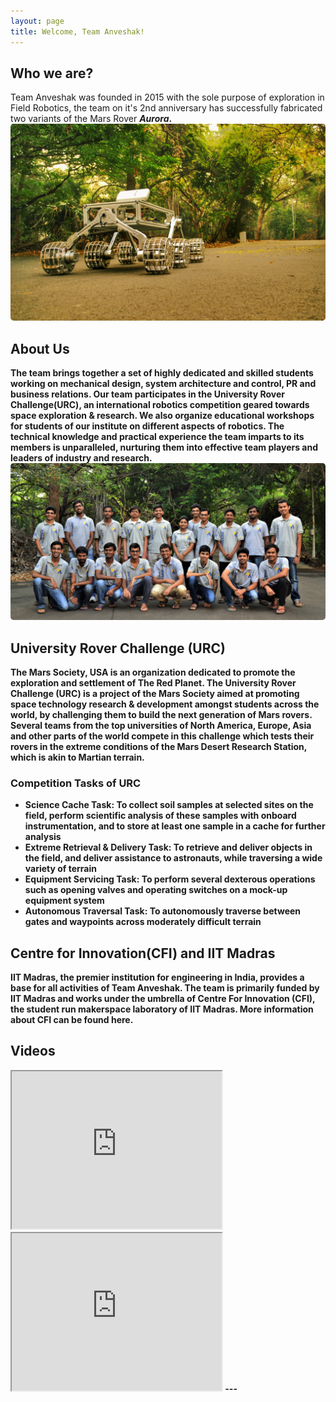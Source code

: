 ```yaml
---
layout: page
title: Welcome, Team Anveshak!
---
```

## Who we are?
Team Anveshak was founded in 2015 with the sole purpose of exploration in Field Robotics, the team on it's 2nd anniversary has successfully fabricated two variants of the Mars Rover <b><i>Aurora</i><b>.
<img src="/assets/img/gallery/1.jpg">
## About Us
The team brings together a set of highly dedicated and skilled students working on   mechanical design, system architecture and control, PR and business relations. Our team participates in the University Rover Challenge(URC), an international robotics competition geared towards space exploration & research. We also organize educational workshops for students of our institute on different aspects of robotics. The technical knowledge and practical experience the team imparts to its members is unparalleled, nurturing them into effective team players and leaders of industry and research.
<img src="/assets/img/group.jpg">
## University Rover Challenge (URC)
The Mars Society, USA is an organization dedicated to promote the exploration and settlement of The Red Planet. The University Rover Challenge (URC) is a project of the Mars Society aimed at promoting space technology research & development amongst students across the world, by challenging them to build the next generation of Mars rovers. Several teams from the top universities of North America, Europe, Asia and other parts of the world compete in this challenge which tests their rovers in the extreme conditions of the Mars Desert Research Station, which is akin to Martian terrain.
### Competition Tasks of URC
* <b>Science Cache Task</b>: To collect soil samples at selected sites on the field, perform scientific analysis of these samples with onboard instrumentation, and to store at least one sample in a cache for further analysis
* <b>Extreme Retrieval & Delivery Task</b>: To retrieve and deliver objects in the field, and deliver assistance to astronauts, while traversing a wide variety of terrain
* <b>Equipment Servicing Task</b>: To perform several dexterous operations such as opening valves and operating switches on a mock-up equipment system
* <b>Autonomous Traversal Task</b>: To autonomously traverse between gates and waypoints across moderately difficult terrain
## Centre for Innovation(CFI) and IIT Madras
IIT Madras, the premier institution for engineering in India, provides a base for all activities of Team Anveshak. The team is primarily funded by IIT Madras and works under the umbrella of Centre For Innovation (CFI), the student run makerspace​ laboratory of​ ​IIT Madras. More information about CFI can be found here.
## Videos
<iframe width="336" height="252"
src="https://www.youtube.com/embed/Kp57rUgvOAI">
</iframe>
<iframe width="336" height="252"
src="https://www.youtube.com/embed/aYBl224yNzA">
</iframe>
---
<style>
img {
  border-radius: 5px;
  border: 2px solid #73AD121;
  padding: 20
}
</style>
